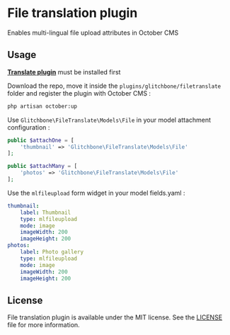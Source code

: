 # File translation plugin

Enables multi-lingual file upload attributes in October CMS

## Usage

**[Translate plugin](https://octobercms.com/plugin/rainlab-translate)** must be installed first

Download the repo, move it inside the `plugins/glitchbone/filetranslate` folder and register the plugin with October CMS :
```sh
php artisan october:up
```

Use `Glitchbone\FileTranslate\Models\File` in your model attachment configuration :
```php
public $attachOne = [
    'thumbnail' => 'Glitchbone\FileTranslate\Models\File'
];

public $attachMany = [
    'photos' => 'Glitchbone\FileTranslate\Models\File'
];
```

Use the `mlfileupload` form widget in your model fields.yaml :
```yaml
thumbnail:
    label: Thumbnail
    type: mlfileupload
    mode: image
    imageWidth: 200
    imageHeight: 200
photos:
    label: Photo gallery
    type: mlfileupload
    mode: image
    imageWidth: 200
    imageHeight: 200
```

## License

File translation plugin is available under the MIT license. See the [LICENSE](LICENSE.md) file for more information.
